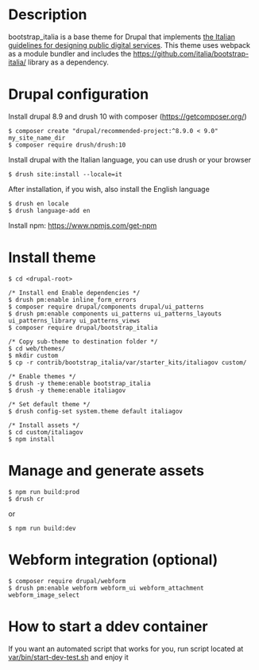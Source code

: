 # Description
bootstrap_italia is a base theme for Drupal that implements [the Italian guidelines for designing public digital services](https://docs.italia.it/italia/designers-italia/design-linee-guida-docs/).
This theme uses webpack as a module bundler and includes the https://github.com/italia/bootstrap-italia/ library as a dependency.

# Drupal configuration
Install drupal 8.9 and drush 10 with composer (https://getcomposer.org/)

    $ composer create "drupal/recommended-project:^8.9.0 < 9.0" my_site_name_dir
    $ composer require drush/drush:10

Install drupal with the Italian language, you can use drush or your browser

    $ drush site:install --locale=it

After installation, if you wish, also install the English language

    $ drush en locale
    $ drush language-add en

Install npm: https://www.npmjs.com/get-npm

# Install theme
    $ cd <drupal-root>

    /* Install end Enable dependencies */
    $ drush pm:enable inline_form_errors
    $ composer require drupal/components drupal/ui_patterns
    $ drush pm:enable components ui_patterns ui_patterns_layouts ui_patterns_library ui_patterns_views
    $ composer require drupal/bootstrap_italia

    /* Copy sub-theme to destination folder */
    $ cd web/themes/
    $ mkdir custom
    $ cp -r contrib/bootstrap_italia/var/starter_kits/italiagov custom/

    /* Enable themes */
    $ drush -y theme:enable bootstrap_italia
    $ drush -y theme:enable italiagov

    /* Set default theme */
    $ drush config-set system.theme default italiagov

    /* Install assets */
    $ cd custom/italiagov
    $ npm install

# Manage and generate assets
    $ npm run build:prod
    $ drush cr

or

    $ npm run build:dev

# Webform integration (optional)
    $ composer require drupal/webform
    $ drush pm:enable webform webform_ui webform_attachment webform_image_select

# How to start a ddev container
If you want an automated script that works for you, run script located at [var/bin/start-dev-test.sh](https://git.drupalcode.org/project/bootstrap_italia/-/tree/8.x-0.x/var/bin/start-dev-test.sh) and enjoy it
